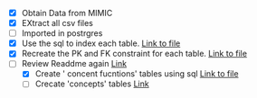 * [x] Obtain Data from MIMIC
* [x] EXtract all csv files
* [ ] Imported in postrgres
* [x] Use the sql to index each table. [Link to file](MIMIC_info\mimic-iv\buildmimic\postgres\index.sql)
* [x] Recreate the PK and FK constraint for each table. [Link to file](MIMIC_info\mimic-iv\buildmimic\postgres\constraint.sql)
* [ ] Review Readdme again [Link](MIMIC_info\mimic-iv\concepts_postgres\README.md)
  * [x] Create ' concent fucntions' tables using sql [Link to file](MIMIC_info\mimic-iv\concepts_postgres\postgres-functions.sql)
  * [ ] Crecate 'concepts' tables [Link](MIMIC_info\mimic-iv\concepts_postgres\postgres-make-concepts.sql)
